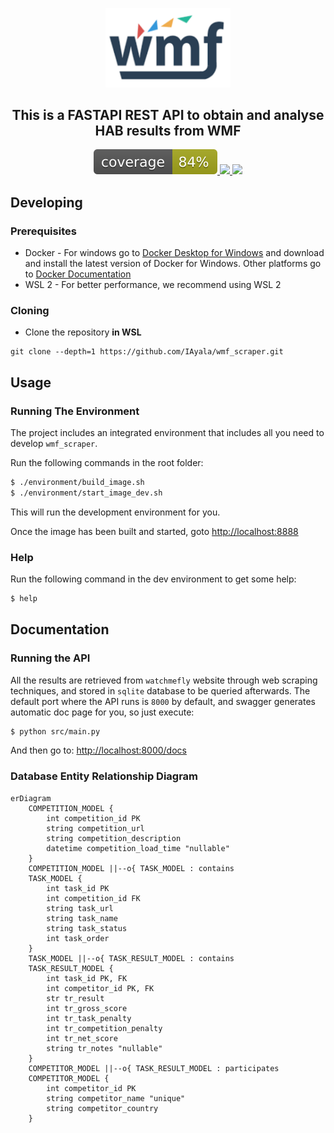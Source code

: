 <p align="center">
    <a href="#">
        <img src="https://github.com/IAyala/wmf_scraper/blob/master/assets/wmf.png" width="200" alt="Fenix"/>
    </a>
</p>

<h2 align="center" style="border-bottom: none;">This is a FASTAPI REST API to obtain and analyse HAB results from WMF</h2>

<p align="center">
    <a href="https://iayala.github.io/wmf_scraper/">
        <img src="https://github.com/IAyala/wmf_scraper/blob/master/coverage_badge/coverage.svg"/>
    </a>
    <a href="#">
        <img src="https://img.shields.io/badge/tests-18%20passed%2C%200%20failed-green"/>
    </a>
    <a href="https://github.com/IAyala/wmf_scraper/actions/workflows/publish_coverage.yml">
        <img src="https://github.com/IAyala/wmf_scraper/actions/workflows/publish_coverage.yml/badge.svg"/>
    </a>
</p>

## Developing
### Prerequisites

* Docker - For windows go to [Docker Desktop for Windows](https://docs.docker.com/docker-for-windows/install/) and download and install the latest version of Docker for Windows. Other platforms go to [Docker Documentation](https://docs.docker.com/)
* WSL 2 - For better performance, we recommend using WSL 2

### Cloning

* Clone the repository **in WSL**
```
git clone --depth=1 https://github.com/IAyala/wmf_scraper.git
```

Usage
-----

### Running The Environment

The project includes an integrated environment that includes all you need to develop `wmf_scraper`.

Run the following commands in the root folder:

```bash
$ ./environment/build_image.sh
$ ./environment/start_image_dev.sh
```

This will run the development environment for you.

Once the image has been built and started, goto [http://localhost:8888](http://localhost:8888)

### Help

Run the following command in the dev environment to get some help:

```bash
$ help
```

## Documentation

### Running the API

All the results are retrieved from `watchmefly` website through web scraping techniques, and stored in `sqlite` database to be queried afterwards. The default port where the API runs is `8000` by default, and swagger generates automatic doc page for you, so just execute:

```bash
$ python src/main.py
```

And then go to: [http://localhost:8000/docs](http://localhost:8000/docs)

### Database Entity Relationship Diagram

```mermaid
erDiagram
    COMPETITION_MODEL {
        int competition_id PK
        string competition_url
        string competition_description
        datetime competition_load_time "nullable"
    }
    COMPETITION_MODEL ||--o{ TASK_MODEL : contains
    TASK_MODEL {
        int task_id PK
        int competition_id FK
        string task_url
        string task_name
        string task_status
        int task_order
    }
    TASK_MODEL ||--o{ TASK_RESULT_MODEL : contains
    TASK_RESULT_MODEL {
        int task_id PK, FK
        int competitor_id PK, FK
        str tr_result
        int tr_gross_score
        int tr_task_penalty
        int tr_competition_penalty
        int tr_net_score
        string tr_notes "nullable"
    }
    COMPETITOR_MODEL ||--o{ TASK_RESULT_MODEL : participates
    COMPETITOR_MODEL {
        int competitor_id PK
        string competitor_name "unique"
        string competitor_country
    }
```
